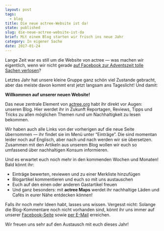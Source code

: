```yaml
---
layout: post
tags:
  - blog
title: Die neue actree-Website ist da!
state: published
slug: die-neue-actree-website-ist-da
brief: Mit einem Blog starten wir frisch ins neue Jahr
category: In eigener Sache
date: 2017-01-24
---
```


Lange Zeit war es still um die Website von actree — was machen wir eigentlich, wenn wir nicht gerade [auf Facebook zur Adventszeit tolle Sachen verlosen](https://www.facebook.com/growactree/photos/a.473087132819984.1073741828.445980862197278/1032061410255884/?type=3&theater)?

Letztes Jahr hat unsere kleine Gruppe ganz schön viel Zustande gebracht, aber das meiste davon kommt erst jetzt langsam ans Tageslicht! Und damit:

**Willkommen auf unserer neuen Website!**

Das neue zentrale Element von [actree.org](https://www.actree.org/) habt ihr direkt vor Augen: unseren Blog. Hier werdet ihr in Zukunft Reportagen, Reviews, Tipps und Tricks zu allen möglichen Themen rund um Nachhaltigkeit zu lesen bekommen.

Wir haben auch alle Links von der vorherigen auf die neue Seite übernommen — ihr findet sie im Menü unter “Einträge”. Die sind momentan leider noch auf Englisch, aber nach und nach werden wir sie übersetzen. Zusammen mit den Artikeln aus unserem Blog wollen wir euch so umfassend über nachhaltigen Konsum informieren.

Und es erwartet euch noch mehr in den kommenden Wochen und Monaten! Bald könnt ihr:

- Einträge bewerten, reviewen und zu einer Merkliste hinzufügen
- Blogartikel kommentieren und euch so mit uns austauschen
- Euch auf den einen oder anderen Gastartikel freuen
- Und ganz besonders: mit **actree Maps** werdet ihr nachhaltige Läden und Cafés in eurer Nähe entdecken können!  

Falls ihr noch mehr Ideen habt, lasses uns wissen. Vergesst nicht: Solange die Blog-Kommentare noch nicht vorhanden sind, könnt ihr uns immer auf unserer [Facebook-Seite](https://www.facebook.com/growactree/) sowie [per E-Mail](mailto:info@actree.org) erreichen.

Wir freuen uns sehr auf den Austausch mit euch dieses Jahr!